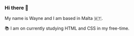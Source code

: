 ### Hi there 👋

My name is Wayne and I am based in Malta :malta:. 

:books:	I am on currently studying HTML and CSS in my free-time. 
